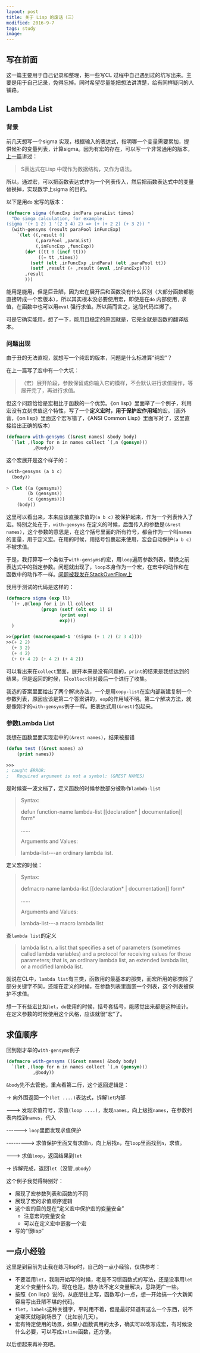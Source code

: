 ```yaml
---
layout: post
title: 关于 Lisp 的废话（三）
modified: 2016-9-7
tags: study
image:
---
```



## 写在前面
这一篇主要用于自己记录和整理，把一些写CL 过程中自己遇到过的坑写出来。主要是用于自己记录，免得忘掉。同时希望尽量能把想法讲清楚，给有同样疑问的人铺路。

## Lambda List
### 背景
前几天想写一个sigma 实现，根据输入的表达式，指明哪一个变量需要累加，提供候补的变量列表，计算sigma。因为有宏的存在，可以写一个非常通用的版本，[上一篇](http://ccqpein.me/关于-Lisp-的废话-二/)讲过：

> S表达式在Lisp 中既作为数据结构，又作为语法。

所以，通过宏，可以把函数表达式作为一个列表传入，然后把函数表达式中的变量替换掉，实现数学上sigma 的目的。

以下是用`do` 宏写的版本：

~~~lisp
(defmacro sigma (funcExp indPara paraList times)
  "Do simga calculation, for example:
(sigma '(+ 1 2) 1 '(2 3 4) 2) => (+ (+ 2 2) (+ 3 2)) "
  (with-gensyms (result paraPool inFuncExp)
    `(let ((,result 0)
           (,paraPool ,paraList)
           (,inFuncExp ,funcExp))
       (do* ((tt 0 (incf tt)))
            ((= tt ,times))
         (setf (elt ,inFuncExp ,indPara) (elt ,paraPool tt))
         (setf ,result (+ ,result (eval ,inFuncExp))))
       ,result
       )))
~~~

能用是能用，但是巨丑陋，因为宏在展开后和函数没有什么区别（大部分函数都能直接转成一个宏版本），所以其实根本没必要使用宏，即使是在`do` 内部使用`,` 求值，在函数中也可以用`eval` 强行求值。所以简而言之，这段代码烂爆了。

可是它确实能用，想了一下，能用且稳定的原因就是，它完全就是函数的翻译版本。

### 问题出现

由于丑的无法直视，就想写一个纯宏的版本，问题是什么标准算“纯宏”？

在上一篇写了宏中有一个大坑：
> （宏）展开阶段，参数保留成你输入它的模样，不会默认进行求值操作，等展开完了，再进行求值。

但这个问题恰恰是宏相比于函数的一个优势。《on lisp》里面举了一个例子，利用宏没有立刻求值这个特性，写了一个**定义宏时，用于保护宏作用域**的宏。（画外音，《on lisp》里面这个宏写错了，《ANSI Common Lisp》里面写对了，这里直接给出正确的版本）

~~~lisp
(defmacro with-gensyms ((&rest names) &body body)
  `(let ,(loop for n in names collect `(,n (gensym)))
          ,@body))
~~~

这个宏展开是这个样子的：

~~~lisp
(with-gensyms (a b c)
  (body))
  
> (let ((a (gensyms))
        (b (gensyms))
        (c (gensyms)))
    (body))

~~~

这里可以看出来，本来应该直接求值的`(a b c)` 被保护起来，作为一个列表传入了宏。特别之处在于，`with-gensyms` 在定义的时候，后面传入的参数是`(&rest names)`，这个参数的意思是，在这个括号里面的所有符号，都会作为一个叫`names`的变量，用于定义宏。在用的时候，用括号包裹起来使用，宏会自动保护`(a b c)`不被求值。

于是，我打算写一个类似于`with-gensyms`的宏，用`loop`遍历参数列表，替换之前表达式中的指定参数。问题就出现了，`loop`本身作为一个宏，在宏中的动作和在函数中的动作不一样。[问题被我发在StackOverFlow上](http://stackoverflow.com/questions/39048561/issues-when-write-loop-collect-in-macro/39052748#39052748)

我用于测试的代码是这样的：

~~~lisp
(defmacro sigma (exp ll)
  `(+ ,@(loop for i in ll collect
             (progn (setf (elt exp 1) i)
                    (print exp)
                    exp)))
  )

>>(pprint (macroexpand-1 '(sigma (+ 1 2) (2 3 4))))
>>(+ 2 2) 
  (+ 3 2) 
  (+ 4 2) 
  (+ (+ 4 2) (+ 4 2) (+ 4 2))
~~~

可以看出来在`collect`里面，展开本来是没有问题的，`print`的结果是我想达到的结果，但是返回的时候，只`collect`针对最后一个进行了收集。

我选的答案里面给出了两个解决办法，一个是用`copy-list`在宏内部新建复制一个参数列表，原因应该是第二个答案讲的，`exp`的作用域不明。第二个解决方法，就是像刚才的`with-gensyms`例子一样。把表达式用`(&rest)`包起来。

### 参数Lambda List

我想在函数里面实现宏中的`(&rest names)`，结果被报错

~~~lisp
(defun test ((&rest names) a) 
    (print names))
    
>>>
; caught ERROR:
;   Required argument is not a symbol: (&REST NAMES)
~~~

是时候查一波文档了，定义函数的时候参数部分被称作`lambda-list`


>Syntax:
>
>defun function-name lambda-list [[declaration* | documentation]] form*
>
>......
>
>Arguments and Values:
>
>lambda-list---an ordinary lambda list.


定义宏的时候：


>Syntax:
>
>defmacro name lambda-list [[declaration* | documentation]] form*
>
>......
>
>Arguments and Values:
>
>lambda-list---a macro lambda list

查`lambda list`的定义

>lambda list n. a list that specifies a set of parameters (sometimes called lambda variables) and a protocol for receiving values for those parameters; that is, an ordinary lambda list, an extended lambda list, or a modified lambda list.

就说在CL中，`lambda list`有三类，函数用的最基本的那类，而宏所用的那类除了部分关键字不同，还能在定义的时候，在参数列表里面嵌一个列表，这个列表被保护不求值。

想一下有些宏比如`let`，`do`使用的时候，括号套括号，能感觉出来都是这种设计。在定义参数的时候使用这个风格，应该就很“宏”了。


## 求值顺序

回到刚才举的`with-gensyms`例子

~~~lisp
(defmacro with-gensyms ((&rest names) &body body)
  `(let ,(loop for n in names collect `(,n (gensym)))
          ,@body))
~~~

`&body`先不去管他，重点看第二行，这个返回逻辑是：

-> 向外围返回一个`(let ....)`表达式，拆解`let`内部

---> 发现求值符号，求值`(loop ....)`，发现`names`，向上级找`names`，在参数列表内找到`names`，代入

------> `loop`里面发现求值保护

---------> 求值保护里面又有求值`n`，向上层找`n`，在`loop`里面找到`n`，求值。

---> 求值`loop`，返回结果到`let`

-> 拆解完成，返回`let`（没管`,@body`）

这个例子我觉得特别好：

+ 展现了宏参数列表和函数的不同
+ 展现了宏的求值顺序逻辑
+ 这个宏的目的是在“定义宏中保护宏的变量安全”
    - 注意宏的变量安全
    - 可以在定义宏中嵌套一个宏
+ 写的“很lisp”

## 一点小经验

这里是到目前为止我在练习lisp时，自己的一点小经验，仅供参考：

+ 不要滥用`let`，我刚开始写的时候，老是不习惯函数式的写法，还是没事用`let`定义个变量什么的，现在也是，想办法不定义变量解决，思路更广一些。
+ 按照《on lisp》说的，从底层往上写，函数写小一点，想一开始搞一个大新闻容易写出丑陋不堪的代码。
+ `flet`，`labels`这种关键字，平时用不着，但是最好知道有这么一个东西，说不定哪天就碰到场景了（比如前几天）。
+ 宏有特定使用的场景，如果小函数调用的太多，确实可以改写成宏，有时候没什么必要，可以写成`inline`函数，还方便。

以后想起来再补充吧。

